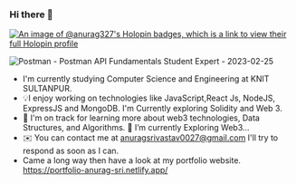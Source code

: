 ### Hi there 👋

[![An image of @anurag327's Holopin badges, which is a link to view their full Holopin profile](https://holopin.me/anurag327)](https://holopin.io/@anurag327)

 ![Postman - Postman API Fundamentals Student Expert - 2023-02-25](https://user-images.githubusercontent.com/98267696/221280543-f27def7f-bf7e-4ecb-84d1-1de253e91d5e.png)


- I'm currently studying Computer Science and Engineering at KNIT SULTANPUR.
- 💡I enjoy working on technologies like JavaScript,React Js, NodeJS, ExpressJS and MongoDB. I'm Currently exploring Solidity and Web 3.
- 🌱 I'm on track for learning more about web3 technologies,  Data Structures, and Algorithms.
  🌱 I’m currently Exploring Web3...
- ✉️ You can contact me at anuragsrivastav0027@gmail.com I'll try to respond as soon as I can.
- Came a long way then have a look at my portfolio website. https://portfolio-anurag-sri.netlify.app/
<!--
**anurag-327/anurag-327** is a ✨ _special_ ✨ repository because its `README.md` (this file) appears on your GitHub profile.
